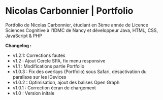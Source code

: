 # Nicolas Carbonnier | Portfolio
Portfolio de Nicolas Carbonnier, étudiant en 3ème année de Licence Sciences Cognitive à l'IDMC de Nancy et développeur Java, HTML, CSS, JavaScript &amp; PHP

**Changelog :**
- v1.2.1: Corrections fautes
- v1.2 : Ajout Cercle SPA, fix menu responsive
- v1.1 : Modifications partie Portfolio
- v1.0.3 : Fix des overlays (Portfolio) sous Safari, désactivation du parallaxe sur les iDevices
- v1.0.2 : Optimisation, ajout des balises Open Graph
- v1.0.1 : Correction écran de chargement
- v1.0 : Version initale